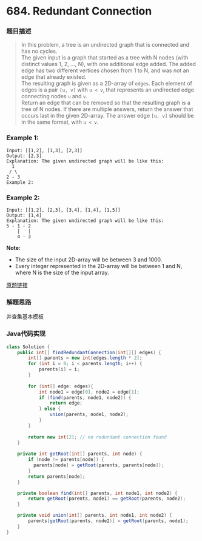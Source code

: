 # 684. Redundant Connection
### 题目描述

>In this problem, a tree is an undirected graph that is connected and has no cycles.
<br>The given input is a graph that started as a tree with N nodes (with distinct values 1, 2, ..., N), with one additional edge added. The added edge has two different vertices chosen from 1 to N, and was not an edge that already existed.
<br>The resulting graph is given as a 2D-array of `edges`. Each element of edges is a pair `[u, v]` with `u < v`, that represents an undirected edge connecting nodes `u` and `v`.
<br>Return an edge that can be removed so that the resulting graph is a tree of N nodes. If there are multiple answers, return the answer that occurs last in the given 2D-array. The answer edge `[u, v]` should be in the same format, with `u < v`.

### Example 1:

    Input: [[1,2], [1,3], [2,3]]
    Output: [2,3]
    Explanation: The given undirected graph will be like this:
      1
     / \
    2 - 3
    Example 2:

### Example 2: 
    Input: [[1,2], [2,3], [3,4], [1,4], [1,5]]
    Output: [1,4]
    Explanation: The given undirected graph will be like this:
    5 - 1 - 2
        |   |
        4 - 3

**Note:**

- The size of the input 2D-array will be between 3 and 1000.
- Every integer represented in the 2D-array will be between 1 and N, where N is the size of the input array.

[原题链接](https://leetcode.com/problems/redundant-connection/)



### 解题思路
并查集基本模板


### Java代码实现

``` java
class Solution {
    public int[] findRedundantConnection(int[][] edges) {
        int[] parents = new int[edges.length * 2];
        for (int i = 0; i < parents.length; i++) {
            parents[i] = i;
        }
        
        for (int[] edge: edges){
            int node1 = edge[0], node2 = edge[1];
            if (find(parents, node1, node2)) {
                return edge;
            } else {
                union(parents, node1, node2);
            }
        }
        
        return new int[2]; // no redundant connection found
    }
    
    private int getRoot(int[] parents, int node) {
        if (node != parents[node]) {
          parents[node] = getRoot(parents, parents[node]);  
        }
        return parents[node];
    }

    private boolean find(int[] parents, int node1, int node2) {
        return getRoot(parents, node1) == getRoot(parents, node2);
    }

    private void union(int[] parents, int node1, int node2) {
        parents[getRoot(parents, node2)] = getRoot(parents, node1); 
    }
}
```